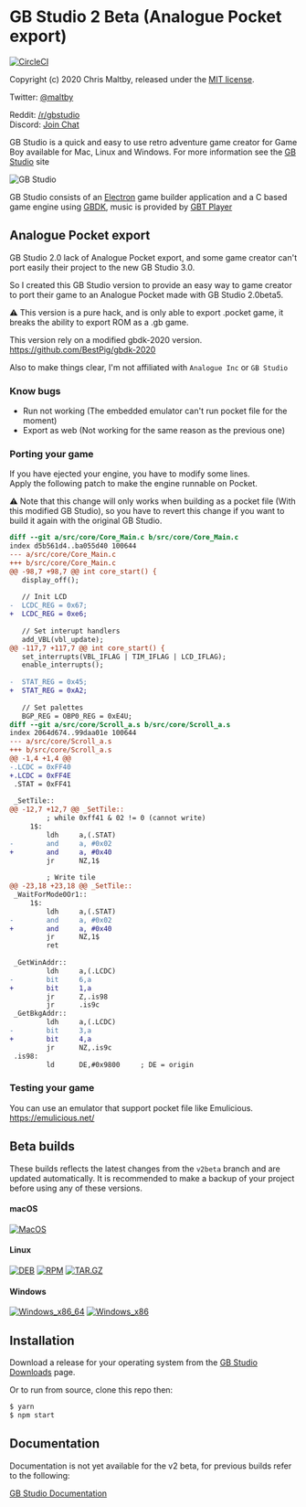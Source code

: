 # GB Studio 2 Beta (Analogue Pocket export)


[![CircleCI](https://circleci.com/gh/chrismaltby/gb-studio/tree/develop.svg?style=shield)](https://circleci.com/gh/chrismaltby/gb-studio/tree/develop)

Copyright (c) 2020 Chris Maltby, released under the [MIT license](https://opensource.org/licenses/MIT).

Twitter: [@maltby](https://www.twitter.com/maltby) 

Reddit: [/r/gbstudio](https://www.reddit.com/r/gbstudio)  
Discord: [Join Chat](https://discord.gg/bxerKnc)


GB Studio is a quick and easy to use retro adventure game creator for Game Boy available for Mac, Linux and Windows.
For more information see the [GB Studio](https://www.gbstudio.dev) site

![GB Studio](gbstudio.gif)

GB Studio consists of an [Electron](https://electronjs.org/) game builder application and a C based game engine using [GBDK](http://gbdk.sourceforge.net/), music is provided by [GBT Player](https://github.com/AntonioND/gbt-player)


## Analogue Pocket export

GB Studio 2.0 lack of Analogue Pocket export, and some game creator can't port easily their project to the new GB Studio 3.0.

So I created this GB Studio version to provide an easy way to game creator to port their game to an Analogue Pocket made with GB Studio 2.0beta5.

⚠️ This version is a pure hack, and is only able to export .pocket game, it breaks the ability to export ROM as a .gb game.

This version rely on a modified gbdk-2020 version. \
https://github.com/BestPig/gbdk-2020

Also to make things clear, I'm not affiliated with `Analogue Inc` or `GB Studio`

### Know bugs
- Run not working (The embedded emulator can't run pocket file for the moment)
- Export as web (Not working for the same reason as the previous one)

### Porting your game

If you have ejected your engine, you have to modify some lines. \
Apply the following patch to make the engine runnable on Pocket.

⚠️ Note that this change will only works when building as a pocket file (With this modified GB Studio), so you have to revert this change if you want to build it again with the original GB Studio.

```diff
diff --git a/src/core/Core_Main.c b/src/core/Core_Main.c
index d5b561d4..ba055d40 100644
--- a/src/core/Core_Main.c
+++ b/src/core/Core_Main.c
@@ -98,7 +98,7 @@ int core_start() {
   display_off();
 
   // Init LCD
-  LCDC_REG = 0x67;
+  LCDC_REG = 0xe6;
 
   // Set interupt handlers
   add_VBL(vbl_update);
@@ -117,7 +117,7 @@ int core_start() {
   set_interrupts(VBL_IFLAG | TIM_IFLAG | LCD_IFLAG);
   enable_interrupts();
 
-  STAT_REG = 0x45;
+  STAT_REG = 0xA2;
 
   // Set palettes
   BGP_REG = OBP0_REG = 0xE4U;
diff --git a/src/core/Scroll_a.s b/src/core/Scroll_a.s
index 2064d674..99daa01e 100644
--- a/src/core/Scroll_a.s
+++ b/src/core/Scroll_a.s
@@ -1,4 +1,4 @@
-.LCDC = 0xFF40
+.LCDC = 0xFF4E
 .STAT = 0xFF41
 
 _SetTile::
@@ -12,7 +12,7 @@ _SetTile::
         ; while 0xff41 & 02 != 0 (cannot write)
     1$:
         ldh     a,(.STAT)
-        and     a, #0x02
+        and     a, #0x40
         jr      NZ,1$
 
         ; Write tile
@@ -23,18 +23,18 @@ _SetTile::
 _WaitForMode0Or1::
     1$:
         ldh     a,(.STAT)
-        and     a, #0x02
+        and     a, #0x40
         jr      NZ,1$
         ret
 
 _GetWinAddr::
         ldh     a,(.LCDC)
-        bit     6,a
+        bit     1,a
         jr      Z,.is98
         jr      .is9c
 _GetBkgAddr::
         ldh     a,(.LCDC)
-        bit     3,a
+        bit     4,a
         jr      NZ,.is9c
 .is98:
         ld      DE,#0x9800     ; DE = origin
```

### Testing your game

You can use an emulator that support pocket file like Emulicious. \
https://emulicious.net/

## Beta builds

These builds reflects the latest changes from the `v2beta` branch and are updated automatically. It is recommended to make a backup of your project before using any of these versions.

#### macOS

[![MacOS](https://img.shields.io/static/v1.svg?label=&message=64%20bit&color=blue&logo=apple&style=for-the-badge&logoColor=white)](https://github.com/BestPig/gb-studio/releases/download/v2.0.0-beta5-analogue/gb-studio-analogue-v2beta5-darwin_x86_64.zip)

#### Linux

[![DEB](https://img.shields.io/static/v1.svg?label=&message=deb&color=blue&logo=Ubuntu&style=for-the-badge&logoColor=white)](https://github.com/BestPig/gb-studio/releases/download/v2.0.0-beta5-analogue/gb-studio-analogue_2.0.0-beta5_amd64.deb)
[![RPM](https://img.shields.io/static/v1.svg?label=&message=RPM&color=blue&logo=linux&style=for-the-badge&logoColor=white)](https://github.com/BestPig/gb-studio/releases/download/v2.0.0-beta5-analogue/gb-studio-analogue-2.0.0.beta5.x86_64.rpm)
[![TAR.GZ](https://img.shields.io/static/v1.svg?label=&message=tar.gz&color=blue&logo=Ubuntu&style=for-the-badge&logoColor=white)](https://github.com/BestPig/gb-studio/releases/download/v2.0.0-beta5-analogue/gb-studio-analogue-2.0.0.beta5.x86_64.tar.gz)
#### Windows

[![Windows_x86_64](https://img.shields.io/static/v1.svg?label=&message=64%20bit&color=blue&logo=windows&style=for-the-badge&logoColor=white)](https://github.com/BestPig/gb-studio/releases/download/v2.0.0-beta5-analogue/gb-studio-analogue-v2beta5-windows_x86_64.zip)
[![Windows_x86](https://img.shields.io/static/v1.svg?label=&message=32%20bit&color=blue&logo=windows&style=for-the-badge&logoColor=white)](https://github.com/BestPig/gb-studio/releases/download/v2.0.0-beta5-analogue/gb-studio-analogue-v2beta5-windows_x86.zip)

## Installation

Download a release for your operating system from the [GB Studio Downloads](https://github.com/BestPig/gb-studio/releases) page.

Or to run from source, clone this repo then:

```bash
$ yarn
$ npm start
```

## Documentation

Documentation is not yet available for the v2 beta, for previous builds refer to the following:

[GB Studio Documentation](https://www.gbstudio.dev/docs)

